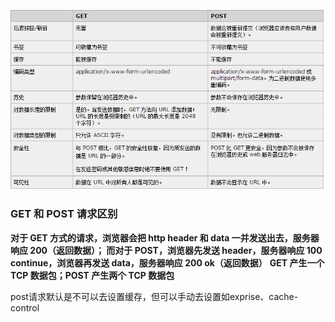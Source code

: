


![POST](../images/post.jpeg)
### GET 和 POST 请求区别


**对于 GET 方式的请求，浏览器会把 http header 和 data 一并发送出去，服务器响应 200（返回数据）；
而对于 POST，浏览器先发送 header，服务器响应 100 continue，浏览器再发送 data，服务器响应 200 ok（返回数据）**
**GET 产生一个 TCP 数据包；POST 产生两个 TCP 数据包**

post请求默认是不可以去设置缓存，但可以手动去设置如exprise、cache-control